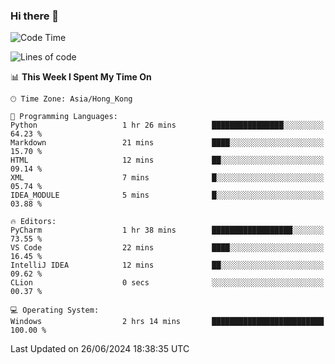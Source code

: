 ### Hi there 👋

<!--
**RoiexLee/RoiexLee** is a ✨ _special_ ✨ repository because its `README.md` (this file) appears on your GitHub profile.

Here are some ideas to get you started:

- 🔭 I’m currently working on ...
- 🌱 I’m currently learning ...
- 👯 I’m looking to collaborate on ...
- 🤔 I’m looking for help with ...
- 💬 Ask me about ...
- 📫 How to reach me: ...
- 😄 Pronouns: ...
- ⚡ Fun fact: ...
-->

<!--START_SECTION:waka-->
![Code Time](http://img.shields.io/badge/Code%20Time-603%20hrs%2050%20mins-blue)

![Lines of code](https://img.shields.io/badge/From%20Hello%20World%20I%27ve%20Written-38.4%20thousand%20lines%20of%20code-blue)

📊 **This Week I Spent My Time On** 

```text
🕑︎ Time Zone: Asia/Hong_Kong

💬 Programming Languages: 
Python                   1 hr 26 mins        ████████████████░░░░░░░░░   64.23 % 
Markdown                 21 mins             ████░░░░░░░░░░░░░░░░░░░░░   15.70 % 
HTML                     12 mins             ██░░░░░░░░░░░░░░░░░░░░░░░   09.14 % 
XML                      7 mins              █░░░░░░░░░░░░░░░░░░░░░░░░   05.74 % 
IDEA_MODULE              5 mins              █░░░░░░░░░░░░░░░░░░░░░░░░   03.88 % 

🔥 Editors: 
PyCharm                  1 hr 38 mins        ██████████████████░░░░░░░   73.55 % 
VS Code                  22 mins             ████░░░░░░░░░░░░░░░░░░░░░   16.45 % 
IntelliJ IDEA            12 mins             ██░░░░░░░░░░░░░░░░░░░░░░░   09.62 % 
CLion                    0 secs              ░░░░░░░░░░░░░░░░░░░░░░░░░   00.37 % 

💻 Operating System: 
Windows                  2 hrs 14 mins       █████████████████████████   100.00 % 
```


 Last Updated on 26/06/2024 18:38:35 UTC
<!--END_SECTION:waka-->

